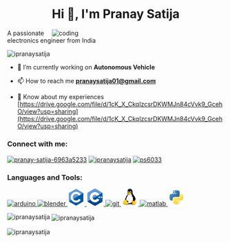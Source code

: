 

<h1 align="center">Hi 👋, I'm Pranay Satija</h1>
<img align="right" alt="coding" width="400" src="[https://raw.githubusercontent.com/gist/MedRedha/fd8e2481bde2610c96b9aafde543879c/raw/88624e8d31c4295973dcb7c900dacf0edc0a6d99/coding.gif](https://raw.githubusercontent.com/gist/MedRedha/fd8e2481bde2610c96b9aafde543879c/raw/88624e8d31c4295973dcb7c900dacf0edc0a6d99/coding.gif)"
<h3 align="center">A passionate electronics engineer from India</h3>

<p align="left"> <img src="https://komarev.com/ghpvc/?username=ipranaysatija&label=Profile%20views&color=0e75b6&style=flat" alt="ipranaysatija" /> </p>

- 🔭 I’m currently working on **Autonomous Vehicle**

- 📫 How to reach me **pranaysatija01@gmail.com**

- 📄 Know about my experiences [https://drive.google.com/file/d/1cK_X_CkqIzcsrDKWMJn84cVvk9_GcehO/view?usp=sharing](https://drive.google.com/file/d/1cK_X_CkqIzcsrDKWMJn84cVvk9_GcehO/view?usp=sharing)

<h3 align="left">Connect with me:</h3>
<p align="left">
<a href="https://linkedin.com/in/pranay-satija-6963a5233" target="blank"><img align="center" src="https://raw.githubusercontent.com/rahuldkjain/github-profile-readme-generator/master/src/images/icons/Social/linked-in-alt.svg" alt="pranay-satija-6963a5233" height="30" width="40" /></a>
<a href="https://instagram.com/ipranaysatija" target="blank"><img align="center" src="https://raw.githubusercontent.com/rahuldkjain/github-profile-readme-generator/master/src/images/icons/Social/instagram.svg" alt="ipranaysatija" height="30" width="40" /></a>
<a href="https://www.codechef.com/users/ps6033" target="blank"><img align="center" src="https://cdn.jsdelivr.net/npm/simple-icons@3.1.0/icons/codechef.svg" alt="ps6033" height="30" width="40" /></a>
</p>

<h3 align="left">Languages and Tools:</h3>
<p align="left"> <a href="https://www.arduino.cc/" target="_blank" rel="noreferrer"> <img src="https://cdn.worldvectorlogo.com/logos/arduino-1.svg" alt="arduino" width="40" height="40"/> </a> <a href="https://www.blender.org/" target="_blank" rel="noreferrer"> <img src="https://download.blender.org/branding/community/blender_community_badge_white.svg" alt="blender" width="40" height="40"/> </a> <a href="https://www.cprogramming.com/" target="_blank" rel="noreferrer"> <img src="https://raw.githubusercontent.com/devicons/devicon/master/icons/c/c-original.svg" alt="c" width="40" height="40"/> </a> <a href="https://www.w3schools.com/cpp/" target="_blank" rel="noreferrer"> <img src="https://raw.githubusercontent.com/devicons/devicon/master/icons/cplusplus/cplusplus-original.svg" alt="cplusplus" width="40" height="40"/> </a> <a href="https://git-scm.com/" target="_blank" rel="noreferrer"> <img src="https://www.vectorlogo.zone/logos/git-scm/git-scm-icon.svg" alt="git" width="40" height="40"/> </a> <a href="https://www.linux.org/" target="_blank" rel="noreferrer"> <img src="https://raw.githubusercontent.com/devicons/devicon/master/icons/linux/linux-original.svg" alt="linux" width="40" height="40"/> </a> <a href="https://www.mathworks.com/" target="_blank" rel="noreferrer"> <img src="https://upload.wikimedia.org/wikipedia/commons/2/21/Matlab_Logo.png" alt="matlab" width="40" height="40"/> </a> <a href="https://www.python.org" target="_blank" rel="noreferrer"> <img src="https://raw.githubusercontent.com/devicons/devicon/master/icons/python/python-original.svg" alt="python" width="40" height="40"/> </a> </p>

<p><img align="left" src="https://github-readme-stats.vercel.app/api/top-langs?username=ipranaysatija&show_icons=true&locale=en&layout=compact" alt="ipranaysatija" /></p>

<p>&nbsp;<img align="center" src="https://github-readme-stats.vercel.app/api?username=ipranaysatija&show_icons=true&locale=en" alt="ipranaysatija" /></p>

<p><img align="center" src="https://github-readme-streak-stats.herokuapp.com/?user=ipranaysatija&" alt="ipranaysatija" /></p>
